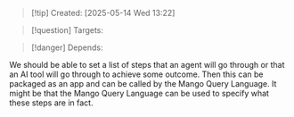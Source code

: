 
>[!tip] Created: [2025-05-14 Wed 13:22]

>[!question] Targets: 

>[!danger] Depends: 

We should be able to set a list of steps that an agent will go through or that an AI tool will go through to achieve some outcome. Then this can be packaged as an app and can be called by the Mango Query Language. It might be that the Mango Query Language can be used to specify what these steps are in fact. 